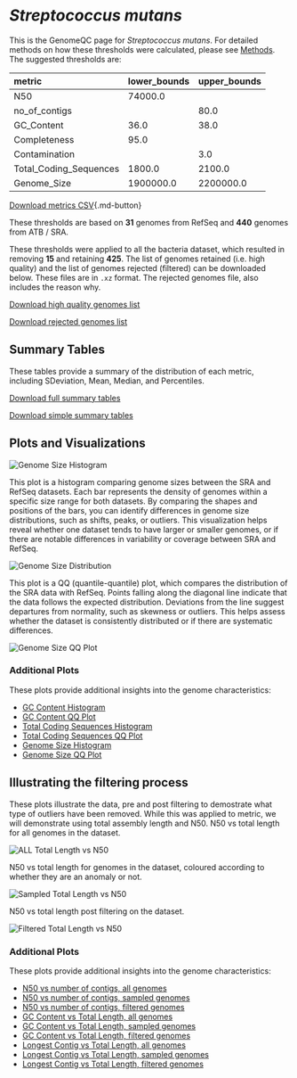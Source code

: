 # *Streptococcus mutans*

This is the GenomeQC page for *Streptococcus mutans*. For detailed methods on how these thresholds were calculated, please see [Methods](../../methods.md).
The suggested thresholds are: 

| metric                 | lower_bounds   | upper_bounds   |
|:-----------------------|:---------------|:---------------|
| N50                    | 74000.0        |                |
| no_of_contigs          |                | 80.0           |
| GC_Content             | 36.0           | 38.0           |
| Completeness           | 95.0           |                |
| Contamination          |                | 3.0            |
| Total_Coding_Sequences | 1800.0         | 2100.0         |
| Genome_Size            | 1900000.0      | 2200000.0      |

[Download metrics CSV](Streptococcus_mutans_metrics.csv){.md-button}


These thresholds are based on **31** genomes from RefSeq and **440** genomes from ATB / SRA.

These thresholds were applied to all the bacteria dataset, which resulted in removing **15** and retaining **425**.
The list of genomes retained (i.e. high quality) and the list of genomes rejected (filtered) can be downloaded below. These files are in `.xz` format. The rejected genomes file, also includes the reason why.

[Download high quality genomes list](Streptococcus_mutans_high_quality_genomes.csv.xz)


[Download rejected genomes list](Streptococcus_mutans_filtered_out_genomes.csv.xz)



## Summary Tables
These tables provide a summary of the distribution of each metric, including SDeviation, Mean, Median, and Percentiles.

[Download full summary tables](summary.csv)

[Download simple summary tables](selected_summary.csv)

## Plots and Visualizations

![Genome Size Histogram](Genome_Size_refseq_histogram_kde.png)

This plot is a histogram comparing genome sizes between the SRA and RefSeq datasets. Each bar represents the density of genomes within a specific size range for both datasets. By comparing the shapes and positions of the bars, you can identify differences in genome size distributions, such as shifts, peaks, or outliers. This visualization helps reveal whether one dataset tends to have larger or smaller genomes, or if there are notable differences in variability or coverage between SRA and RefSeq.

![Genome Size Distribution](Genome_Size_refseq_histogram_kde.png)

This plot is a QQ (quantile-quantile) plot, which compares the distribution of the SRA data with RefSeq. Points falling along the diagonal line indicate that the data follows the expected distribution. Deviations from the line suggest departures from normality, such as skewness or outliers. This helps assess whether the dataset is consistently distributed or if there are systematic differences.

![Genome Size QQ Plot](Genome_Size_refseq_qqplot.png)

### Additional Plots

These plots provide additional insights into the genome characteristics:

- [GC Content Histogram](GC_Content_refseq_histogram_kde.png)
- [GC Content QQ Plot](GC_Content_refseq_qqplot.png)
- [Total Coding Sequences Histogram](Total_Coding_Sequences_refseq_histogram_kde.png)
- [Total Coding Sequences QQ Plot](Total_Coding_Sequences_refseq_qqplot.png)
- [Genome Size Histogram](Genome_Size_refseq_histogram_kde.png)
- [Genome Size QQ Plot](Genome_Size_refseq_qqplot.png)
## Illustrating the filtering process
These plots illustrate the data, pre and post filtering to demostrate what type of outliers have been removed. While this was applied to metric, we will demonstrate using total assembly length and N50.
N50 vs total length for all genomes in the dataset.

![ALL Total Length vs N50](Streptococcus_mutans_all_total_length_N50.png)

N50 vs total length for genomes in the dataset, coloured according to whether they are an anomaly or not.

![Sampled Total Length vs N50](Streptococcus_mutans_sample_total_length_N50.png)

N50 vs total length post filtering on the dataset.

![Filtered Total Length vs N50](Streptococcus_mutans_filt_total_length_N50.png)

### Additional Plots

These plots provide additional insights into the genome characteristics:

- [N50 vs number of contigs, all genomes](Streptococcus_mutans_all_N50_number.png)
- [N50 vs number of contigs, sampled genomes](Streptococcus_mutans_sample_N50_number.png)
- [N50 vs number of contigs, filtered genomes](Streptococcus_mutans_filt_N50_number.png)
- [GC Content vs Total Length, all genomes](Streptococcus_mutans_all_total_length_GC_Content.png)
- [GC Content vs Total Length, sampled genomes](Streptococcus_mutans_sample_total_length_GC_Content.png)
- [GC Content vs Total Length, filtered genomes](Streptococcus_mutans_filt_total_length_GC_Content.png)
- [Longest Contig vs Total Length, all genomes](Streptococcus_mutans_all_total_length_longest.png)
- [Longest Contig vs Total Length, sampled genomes](Streptococcus_mutans_sample_total_length_longest.png)
- [Longest Contig vs Total Length, filtered genomes](Streptococcus_mutans_filt_total_length_longest.png)
